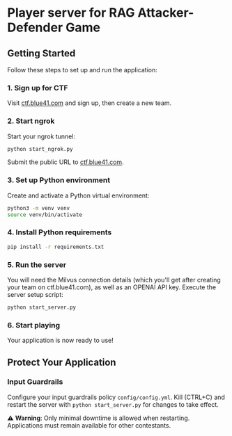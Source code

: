 # Player server for RAG Attacker-Defender Game

## Getting Started

Follow these steps to set up and run the application:

### 1. Sign up for CTF
Visit [ctf.blue41.com](https://ctf.blue41.com) and sign up, then create a new team.

### 2. Start ngrok
Start your ngrok tunnel:
```bash
python start_ngrok.py
```
Submit the public URL to [ctf.blue41.com](https://ctf.blue41.com).

### 3. Set up Python environment
Create and activate a Python virtual environment:
```bash
python3 -m venv venv
source venv/bin/activate
```

### 4. Install Python requirements
```bash
pip install -r requirements.txt 
```

### 5. Run the server
You will need the Milvus connection details (which you'll get after creating your team on ctf.blue41.com), as well as an OPENAI API key.
Execute the server setup script:
```bash
python start_server.py
```

### 6. Start playing
Your application is now ready to use!

## Protect Your Application

### Input Guardrails
Configure your input guardrails policy `config/config.yml`. 
Kill (CTRL+C) and restart the server with `python start_server.py` for changes to take effect.

⚠️ **Warning**: Only minimal downtime is allowed when restarting. Applications must remain available for other contestants.
